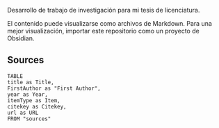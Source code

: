 Desarrollo de trabajo de investigación para mi tesis de licenciatura.

El contenido puede visualizarse como archivos de Markdown. Para una mejor visualización, importar este repositorio como un proyecto de Obsidian.

## Sources

```dataview  
TABLE  
title as Title,  
FirstAuthor as "First Author",  
year as Year,  
itemType as Item,  
citekey as Citekey,  
url as URL
FROM "sources"  
```


